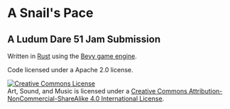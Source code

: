 # A Snail's Pace
## A Ludum Dare 51 Jam Submission

Written in [Rust](https://www.rust-lang.org/) using the [Bevy game engine](https://bevyengine.org/).

Code licensed under a Apache 2.0 license.

<a rel="license" href="http://creativecommons.org/licenses/by-nc-sa/4.0/"><img alt="Creative Commons License" style="border-width:0" src="https://i.creativecommons.org/l/by-nc-sa/4.0/80x15.png" /></a><br />Art, Sound, and Music is licensed under a <a rel="license" href="http://creativecommons.org/licenses/by-nc-sa/4.0/">Creative Commons Attribution-NonCommercial-ShareAlike 4.0 International License</a>.
